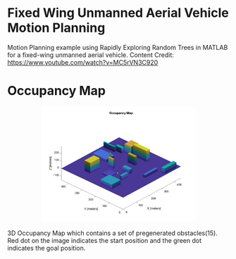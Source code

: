 # Fixed Wing Unmanned Aerial Vehicle Motion Planning
Motion Planning example using Rapidly Exploring Random Trees in MATLAB for a fixed-wing unmanned aerial vehicle.
Content Credit: https://www.youtube.com/watch?v=MC5rVN3C920
# Occupancy Map
<p align="center">
  <img src="Occupancy3DMap.jpg" width="350" title="hover text">
</p>
3D Occupancy Map which contains a set of pregenerated obstacles(15). Red dot on the image indicates the start position and the green dot indicates the goal position.
